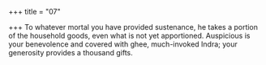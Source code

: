 +++
title = "07"

+++
To whatever mortal you have provided sustenance, he takes a portion of  the household goods, even what is not yet apportioned.
Auspicious is your benevolence and covered with ghee, much-invoked  Indra; your generosity provides a thousand gifts.